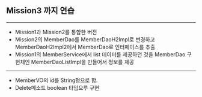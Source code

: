 ## Mission3 까지 연습
--- 
- Mission1과 Mission2를 통합한 버전 
- Mission2의 MemberDao를 MemberDaoH2Impl로 변경하고 MemberDaoH2Impl2에서 MemberDao로 인터페이스를 추출 
- Mission1의 MemberService에서 list 데이터를 제공하던 것을 MemberDao 구현체인 MemberDaoListImpl을 만들어서 정보를 제공
--- 
- MemberVO의 id를 String형으로 함.
- Delete메소드 boolean 타입으루 구현
